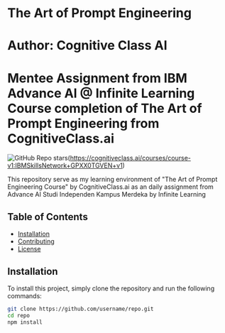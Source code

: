 # The Art of Prompt Engineering
# Author: Cognitive Class AI
# Mentee Assignment from IBM Advance AI @ Infinite Learning Course completion of The Art of Prompt Engineering from CognitiveClass.ai

![GitHub Repo stars](https://img.shields.io/github/stars/:user/:repo)(https://cognitiveclass.ai/courses/course-v1:IBMSkillsNetwork+GPXX0TGVEN+v1)

This repository serve as my learning environment of "The Art of Prompt Engineering Course" by CognitiveClass.ai as an daily assignment from Advance AI Studi Independen Kampus Merdeka by Infinite Learning

## Table of Contents
- [Installation](#installation)
- [Contributing](#contributing)
- [License](#license)

## Installation

To install this project, simply clone the repository and run the following commands:

```bash
git clone https://github.com/username/repo.git
cd repo
npm install
